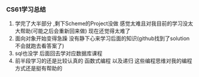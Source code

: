 ### CS61学习总结
1. 学完了大半部分 ,剩下Scheme的Project没做 感觉太难且对我目前的学习没太大帮助(可能之后会重新回来做) 现在还觉得太难了
2. 面向对象开始变得急躁 没有静下心来学习后面的知识(github找到了solution 不会就跑去看答案了)
3. sql也没学 后面回去学对应数据库课程
4. 前半段学习的还是比较认真的 函数式编程 以及递归 这些编程思维对我的编程方式还是挺有帮助的
